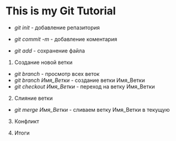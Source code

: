 # This is my Git Tutorial

 * *git init* - добавление репазитория

 * *git commit -m* - добавление коментария 
 * *git add* - сохранение файла

 1. Создание новой ветки
 * *git branch* - просмотр всех веток
 * *git branch Имя_Ветки* - создание ветки Имя_Ветки
 * *git checkout Имя_Ветки* - переход на ветку Имя_Ветки

 2. Слияние ветки
 * *git merge Имя_Ветки* - сливаем ветку Имя_Ветки в текущую

 3. Конфликт

 4. Итоги
